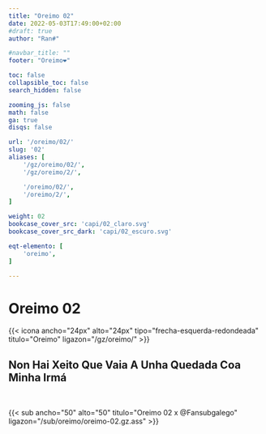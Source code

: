 ```yaml
---
title: "Oreimo 02"
date: 2022-05-03T17:49:00+02:00
#draft: true
author: "Ran#"

#navbar_title: ""
footer: "Oreimo❤️"

toc: false
collapsible_toc: false
search_hidden: false

zooming_js: false
math: false
ga: true
disqs: false

url: '/oreimo/02/'
slug: '02'
aliases: [
    '/gz/oreimo/02/',
    '/gz/oreimo/2/',

    '/oreimo/02/',
    '/oreimo/2/',
]

weight: 02
bookcase_cover_src: 'capi/02_claro.svg'
bookcase_cover_src_dark: 'capi/02_escuro.svg'

eqt-elemento: [
    'oreimo',
]

---
```


# Oreimo 02

{{< icona ancho="24px" alto="24px" tipo="frecha-esquerda-redondeada" titulo="Oreimo" ligazon="/gz/oreimo/" >}}

## Non Hai Xeito Que Vaia A Unha Quedada Coa Minha Irmá

<br>

{{< sub ancho="50" alto="50" titulo="Oreimo 02 x @Fansubgalego" ligazon="/sub/oreimo/oreimo-02.gz.ass" >}}
